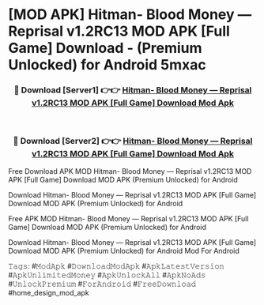 # [MOD APK] Hitman- Blood Money — Reprisal v1.2RC13 MOD APK [Full Game] Download - (Premium Unlocked) for Android 5mxac



<div align="center">
<h3>🔴 Download [Server1] 👉👉 <a href="https://momento.my/?title=Hitman-_Blood_Money_—_Reprisal_v1.2RC13_MOD_APK_[Full_Game]_Download">Hitman- Blood Money — Reprisal v1.2RC13 MOD APK [Full Game] Download Mod Apk</a></h3><br>

<h3>🔴 Download [Server2] 👉👉 <a href="https://momento.my/?title=Hitman-_Blood_Money_—_Reprisal_v1.2RC13_MOD_APK_[Full_Game]_Download">Hitman- Blood Money — Reprisal v1.2RC13 MOD APK [Full Game] Download Mod Apk</a></h3>
</div>



Free Download APK MOD Hitman- Blood Money — Reprisal v1.2RC13 MOD APK [Full Game] Download MOD APK (Premium Unlocked) for Android

Download Hitman- Blood Money — Reprisal v1.2RC13 MOD APK [Full Game] Download MOD APK (Premium Unlocked) for Android

Free APK MOD Hitman- Blood Money — Reprisal v1.2RC13 MOD APK [Full Game] Download MOD APK (Premium Unlocked) for Android

Download Hitman- Blood Money — Reprisal v1.2RC13 MOD APK [Full Game] Download MOD APK (Premium Unlocked) for Android Mod For Android

𝚃𝚊𝚐𝚜: #𝙼𝚘𝚍𝙰𝚙𝚔 #𝙳𝚘𝚠𝚗𝚕𝚘𝚊𝚍𝙼𝚘𝚍𝙰𝚙𝚔 #𝙰𝚙𝚔𝙻𝚊𝚝𝚎𝚜𝚝𝚅𝚎𝚛𝚜𝚒𝚘𝚗 #𝙰𝚙𝚔𝚄𝚗𝚕𝚒𝚖𝚒𝚝𝚎𝚍𝙼𝚘𝚗𝚎𝚢 #𝙰𝚙𝚔𝚄𝚗𝚕𝚘𝚌𝚔𝙰𝚕𝚕 #𝙰𝚙𝚔𝙽𝚘𝙰𝚍𝚜 #𝚄𝚗𝚕𝚘𝚌𝚔𝙿𝚛𝚎𝚖𝚒𝚞𝚖 #𝙵𝚘𝚛𝙰𝚗𝚍𝚛𝚘𝚒𝚍 #𝙵𝚛𝚎𝚎𝙳𝚘𝚠𝚗𝚕𝚘𝚊𝚍 #home_design_mod_apk
